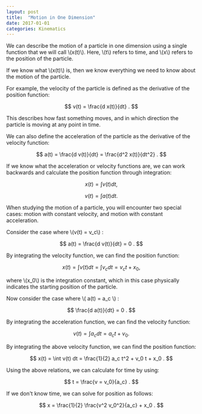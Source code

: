 ```yaml
---
layout: post
title:  "Motion in One Dimension"
date: 2017-01-01
categories: Kinematics
---
```


We can describe the motion of a particle in one dimension using a single function that we will call \\(x(t)\\). Here, \\(t\\) refers to time, and \\(x\\) refers to the position of the particle.

If we know what \\(x(t)\\) is, then we know everything we need to know about the motion of the particle.

For example, the velocity of the particle is defined as the derivative of the position function:

$$
  v(t) = \frac{d x(t)}{dt} .
$$

This describes how fast something moves, and in which direction the particle is moving at any point in time.

We can also define the acceleration of the particle as the derivative of the velocity function:

$$
  a(t) = \frac{d v(t)}{dt} = \frac{d^2 x(t)}{dt^2} .
$$

If we know what the acceleration or velocity functions are, we can work backwards and calculate the position function through integration:

$$
  x(t) = \int v(t) dt ,
$$

$$
  v(t) = \int a(t) dt .
$$

When studying the motion of a particle, you will encounter two special cases: motion with constant velocity, and motion with constant acceleration.

Consider the case where \\(v(t) = v_c\\) :

$$
  a(t) = \frac{d v(t)}{dt} = 0 .
$$

By integrating the velocity function, we can find the position function:

$$
  x(t) = \int v(t)dt = \int v_c dt = v_c t + x_0 ,
$$

where \\(x_0\\) is the integration constant, which in this case physically indicates the starting position of the particle.

Now consider the case where \\( a(t) = a_c \\) :

$$
  \frac{d a(t)}{dt} = 0 .
$$

By integrating the acceleration function, we can find the velocity function:

$$
  v(t) = \int a_c dt = a_c t + v_0 .
$$

By integrating the above velocity function, we can find the position function:

$$
  x(t) = \int v(t) dt = \frac{1}{2} a_c t^2 + v_0 t + x_0 .
$$

Using the above relations, we can calculate for time by using:

$$
  t = \frac{v = v_0}{a_c} .
$$

If we don't know time, we can solve for position as follows:

$$
  x = \frac{1}{2} \frac{v^2 v_0^2}{a_c} + x_0 .
$$
